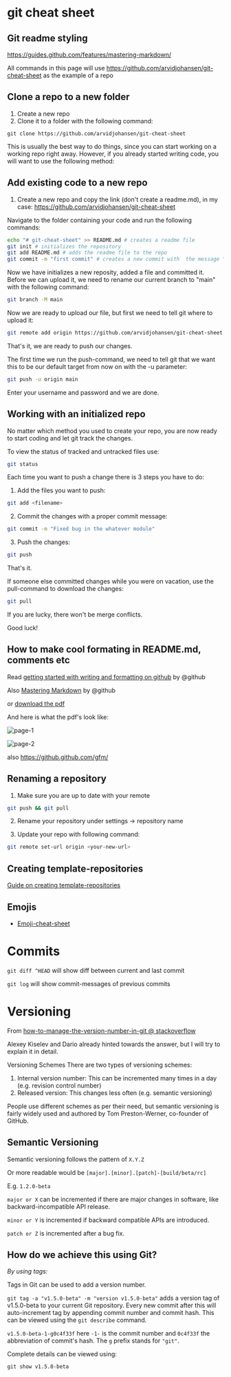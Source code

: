 # git cheat sheet

## Git readme styling
https://guides.github.com/features/mastering-markdown/

All commands in this page will use https://github.com/arvidjohansen/git-cheat-sheet as the example of a repo

## Clone a repo to a new folder
1. Create a new repo 
1. Clone it to a folder with the following command:
```Sh
git clone https://github.com/arvidjohansen/git-cheat-sheet
```
This is usually the best way to do things, since you can start working on a working repo right away. However, if you already started writing code, you will want to use the following method:

## Add existing code to a new repo
1. Create a new repo and copy the link (don't create a readme.md), in my case: https://github.com/arvidjohansen/git-cheat-sheet

Navigate to the folder containing your code and run the following commands:
```sh
echo "# git-cheat-sheet" >> README.md # creates a readme file
git init # initializes the repository
git add README.md # adds the readme file to the repo
git commit -m "first commit" # creates a new commit with  the message "first commit"
```

Now we have initializes a new reposity, added a file and committed it. 
Before we can upload it, we need to rename our current branch to "main" with the following command:

```sh
git branch -M main
```
Now we are ready to upload our file, but first we need to tell git where to upload it:
```sh
git remote add origin https://github.com/arvidjohansen/git-cheat-sheet.git
```

That's it, we are ready to push our changes.

The first time we run the push-command, we need to tell git that we want this to be our default target from now on with the -u parameter:
```sh
git push -u origin main
```
Enter your username and password and we are done.

## Working with an initialized repo
No matter which method you used to create your repo, you are now ready to start coding and let git track the changes.

To view the status of tracked and untracked files use:
```sh
git status
```

Each time you want to push a change there is 3 steps you have to do:
1. Add the files you want to push:
```sh
git add <filename>
```
2. Commit the changes with a proper commit message:
```sh
git commit -m "Fixed bug in the whatever module"
```
3. Push the changes:
```sh
git push
```

That's it.

If someone else committed changes while you were on vacation, use the pull-command to download the changes:
```sh
git pull
```

If you are lucky, there won't be merge conflicts.

Good luck!

## How to make cool formating in README.md, comments etc
Read [getting started with writing and formatting on github](https://docs.github.com/en/github/writing-on-github/getting-started-with-writing-and-formatting-on-github) by @github

Also [Mastering Markdown](https://guides.github.com/features/mastering-markdown/) by @github

or [download the pdf](https://guides.github.com/pdfs/markdown-cheatsheet-online.pdf)

And here is what the pdf's look like:


![page-1](https://i.postimg.cc/NMwRtcpL/git-cheat-sheet-1.png)

![page-2](https://i.postimg.cc/L6sL2vBk/git-cheat-sheet-2.png)


also https://github.github.com/gfm/


## Renaming a repository
1) Make sure you are up to date with your remote
```sh
git push && git pull
```

2) Rename your repository under settings -> repository name

3) Update your repo with following command:
```sh
git remote set-url origin <your-new-url>
```

## Creating template-repositories
[Guide on creating template-repositories](https://docs.github.com/en/github/creating-cloning-and-archiving-repositories/creating-a-repository-from-a-template)

## Emojis
* [Emoji-cheat-sheet](https://github.com/ikatyang/emoji-cheat-sheet/blob/master/README.md)

# Commits
`git diff ^HEAD` will show diff between current and last commit

`git log` will show commit-messages of previous commits

# Versioning
From [how-to-manage-the-version-number-in-git @ stackoverflow](https://stackoverflow.com/questions/37814286/how-to-manage-the-version-number-in-git)

Alexey Kiselev and Dario already hinted towards the answer, but I will try to explain it in detail.

Versioning Schemes
There are two types of versioning schemes:

1. Internal version number: This can be incremented many times in a day (e.g. revision control number)
2. Released version: This changes less often (e.g. semantic versioning)

People use different schemes as per their need, but semantic versioning is fairly widely used and authored by Tom Preston-Werner, co-founder of GitHub.

## Semantic Versioning
Semantic versioning follows the pattern of `X.Y.Z`

Or more readable would be `[major].[minor].[patch]-[build/beta/rc]`

E.g. `1.2.0-beta`

`major or X` can be incremented if there are major changes in software, like backward-incompatible API release.

`minor or Y` is incremented if backward compatible APIs are introduced.

`patch or Z` is incremented after a bug fix.

## How do we achieve this using Git?
*By using tags:* 

Tags in Git can be used to add a version number.

`git tag -a "v1.5.0-beta" -m "version v1.5.0-beta"`
adds a version tag of v1.5.0-beta to your current Git repository. Every new commit after this will auto-increment tag by appending commit number and commit hash. This can be viewed using the `git describe` command.

`v1.5.0-beta-1-g0c4f33f` here `-1-` is the commit number and `0c4f33f` the abbreviation of commit's hash. The `g` prefix stands for `"git"`.

Complete details can be viewed using:

`git show v1.5.0-beta`


